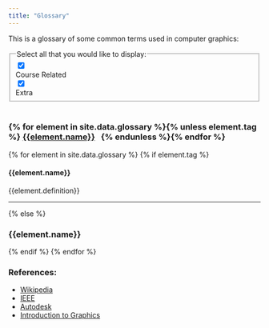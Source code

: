 ```yaml
---
title: "Glossary"
---
```



<!-- MathJax Support -->
<style TYPE="text/css">
code.has-jax {font: inherit; font-size: 100%; background: inherit; border: inherit;}
</style>
<script type="text/x-mathjax-config">
MathJax.Hub.Config({
    tex2jax: {
        inlineMath: [['$','$'], ['\\(','\\)']],
        skipTags: ['script', 'noscript', 'style', 'textarea', 'pre'] // removed 'code' entry
    }
});
MathJax.Hub.Queue(function() {
    var all = MathJax.Hub.getAllJax(), i;
    for(i = 0; i < all.length; i += 1) {
        all[i].SourceElement().parentNode.className += ' has-jax';
    }
});
</script>
<script type="text/javascript" src="http://cdn.mathjax.org/mathjax/latest/MathJax.js?config=TeX-AMS-MML_HTMLorMML"></script>

This is a glossary of some common terms used in computer graphics:

<!-- Checkbox Tutorial: https://lokesh-coder.github.io/pretty-checkbox/ -->
<!-- Include Checkbox CSS -->
<link rel="stylesheet" href="https://cdn.jsdelivr.net/npm/pretty-checkbox@3.0/dist/pretty-checkbox.min.css">

<fieldset data-role="controlgroup" data-type="horizontal">
<legend>Select all that you would like to display:</legend>
  <div class="pretty p-default p-thick p-pulse">
        <input type="checkbox" id="Course" class="Course" checked/>
        <div class="state">
            <label>Course Related</label>
        </div>
  </div>
  <div class="pretty p-default p-thick p-pulse">
        <input type="checkbox" id="Extra" class="Extra" checked/>
        <div class="state">
            <label>Extra</label>
        </div>
  </div>
  <!-- <label for="blue">VR/AR</label>
  <input type="checkbox" name="favcolor" class='XR' id="XR" value="VR/AR" checked> -->
</fieldset>



<script src="https://ajax.googleapis.com/ajax/libs/jquery/2.1.3/jquery.min.js"></script>
<script>
$(document).ready(function () {
    $('.Course').change(function () {
        if (this.checked) $(".course").fadeIn();
        else $(".course").fadeOut();

    });
    $('.Extra').change(function () {
        if (this.checked) $('.extra').fadeIn();
        else $('.extra').fadeOut();

    });
    // $('.XR').change(function () {
    //     if (this.checked) $('.xrdisplay').fadeIn();
    //     else $('.xrdisplay').fadeOut();

    // });
});
</script>

<br>
<div>
<h3>
{% for element in site.data.glossary %}{% unless element.tag %}
<a href="#{{element.name}}">{{element.name}}</a>&nbsp;&nbsp;
{% endunless %}{% endfor %}
</h3>
</div>

{% for element in site.data.glossary %}
{% if element.tag %}
  <div id="{{element.id}}" class="{{element.tag}}">
    <h4 id="{{element.name}}"><strong>{{element.name}}</strong></h4>
    <p>{{element.definition}}</p>
    <hr>
  </div>
{% else %}
  <div>
    <h3 id="{{element.name}}"><strong>{{element.name}}</strong></h3>
  </div>
{% endif %}
{% endfor %}

<!-- ### **0-9**

### **A**

#### **Affine transform** 

A transform that preserves parallel lines. That is, when the transform is applied to a pair of lines that are parallel, then the resulting transformed lines are also parallel. An affine transform,`$T$`, has the property that the transform of the line segment between a point`$(x_1,y_1)$` and a point`$(x_2,y_2)$` is the line between the points`$T(x_1,y_1)$` and`$T(x_2,y_2)$`. Effectively, the transform of a line segment can be computed just by transforming its two endpoints. This makes affine transforms very efficient for computer graphics. Any affine transform can be represented as a composition of rotations, translations, and scalings.


#### **Aliasing**

The visual misrepresentation that occurs when an image or model contains more detail than the display device’s resolution can present. 

#### **Alpha blending**

The process of combining a translucent foreground color with a background color, thereby producing a new blended color. The degree of the foreground color's translucency may range from completely transparent to completely opaque.

#### **Alpha channel**

An additional image channel (e.g. extending an RGB image) or standalone channel controlling Alpha blending. This is the fourth channel in RGBA color space.

#### **Ambient color**

A material property that represents the proportion of ambient light in the environment that is reflected by a surface.

#### **Ambient light**

Directionless light that exists in an environment but does not seem to come from a particular source in the environment. An approximation for light that has been reflected so many times that its original source can't be identified. Ambient light illuminates all objects in a scene equally.

#### **Anchor Point**

Anchor points allow the user to manipulate a path’s shape or direction by clicking the point and moving it in a direction. They are used in various design tools and appear along the beginning of a path, at every curve, and at the end of a path. You can also add or subtract anchor points on a path.

#### **Animation**

A technique that presents a logical sequence of images in such a manner as to create an illusion of motion. 

#### **Aspect Ratio**

The ratio of the height to the width of a rectangle such as is found in a display surface, window, viewport, or character space. 

#### **Antialiasing**

A technique that reduces the visual effects of aliasing. 

### **B**

#### **Back face culling**

Back face culling is a type of culling where the triangles/ploygons pointing away from the camera/viewpoint (i.e. back faces) are not considered for rendering/drawing.

#### **Back face**

One of the two sides of a polygon in 3D. A polygon has two sides. One is taken to be the front face, and the other is the back face. In OpenGL, the difference is determined by the order in which the vertices of the polygon are enumerated. The default is that, seen from the back, the vertices are enumerated in clockwise order around the polygon.

#### **Barycentric coordinates**

A coordinate system on a triangle in which a point is written as a linear combination of the vertices of the triangle, that is,`$a*A+b*B+c*C$`, where`$A$`,`$B$`, and`$C$` are the vertices and`$a$`,`$b$`, and`$c$` are numbers. Any point in the triangle can be written in this form where the coefficients`$a$`,`$b$`, and`$c$` have values in the range 0 to 1 and`$a+b+c = 1$`.

#### **Bezier curve**

A smooth curve between two points defined by parametric polynomial equations. A cubic Bezier curve segment is defined by its two endpoints`$P_1$` and`$P_2$` and by two control points`$C_1$` and`$C_2$`. The tangent to the curve (its direction and speed) at`$P_1$` is given by the line from`$P_1$` to`$C_1$`. The tangent vector to the curve at`$P_2$` is given by the line from`$C_2$` to`$P_2$`. A quadratic Bezier curve is defined by its two endpoints and a single control point`$C$`. The tangent at each endpoint is the line between that endpoint and`$C$`.

#### **Billboards**

Billboards are textured rectangles that are transformed such that they always appear parallel to the view plane. Thus, they are similar to billboards along highways in that they are rotated for best visibility. However, they are different from highway billboards since they are dynamically rotated to always offer best visibility.

#### **Bitmap Image**

A bitmap (or raster) image is one of the two major graphic types (the other being vector image). Bitmap-based images are comprised of pixels in a grid. Each pixel or "bit" in the image contains information about the color to be displayed. Bitmap images have a fixed resolution and cannot be resized without losing image quality. 

#### **BRDF (Bidirectional Reflectance Distribution Function)**

A BRDF describes the reflectance properties of a surface by specifying the amount of radiance incident from one direction that is reflected into another direction, with respect to the surface normal. The main characteristics of a physically plausible BRDF are the symmetry between incident and reflected directions (Helmholtz reciprocity) and that the total reflected power for a given direction of incident radiation is less than or equal to the energy of the incident light (Energy conservation).

#### **Bresenham's line algorithm**

A specific algorithm for deciding which pixels to color to recodesent a geometric line segment, using only integer arithmetic. The algorithm can be implemented very efficiently in computer hardware.

#### **Brightness**

A measure of the visible light intensity of the image displayed on the surface of a display device. 

#### **BSDF (Bidirectional Scattering Distribution Function)**

A generalization of the idea of "material" in 3D graphics. A BSDF gives the probability that a light ray that arrives at point of space from one direction will leave that point heading in a another direction. The probability is a function of the two directions, the point, and the wavelength of the light. One kind of scattering is reflection of light from a surface. For that case, the term BRDF (Bidirectional Reflectance Distribution Function) is used.

#### **Bump Mapping**

Using a texture to modify the normal vectors on a surface, to give the appearance of variations in height without actually modifying the geometry of the surface.

### **C**

#### **Camera**

In 3D computer graphics, an object that combines the projection and viewing transforms into an abstraction that imitates a physical camera or eye.

#### **Clipping**

A computer graphics technique in which display elements lying totally outside a view area are made invisible and display elements lying partially inside a view area are scissored to remove the parts outside the view area before they are mapped to the display image.

#### **Color Buffer**

In OpenGL, the region of memory that holds the color data for the image. It acts as the drawing surface where images are rendered.

#### **Color channels**

The set of channels in a bitmap image representing the visible color components, i.e. distinct from the alpha channel or other information.

#### **Color Gamut**

The color gamut of a display device, such as a printer or computer screen, is the set of colors that can be displayed by the device.

#### **CMYK**

Stands for **C**yan, **M**agenta, **Y**ellow, and **K**ey color (aka — black);  this color model (also called process color, four color) is a subtractive color model  used in color printing.

#### **Compute API**

An API for efficiently processing large amounts of data.

#### **Computer Shaders**

Programs that run on the graphics card, outside of the normal rendering pipeline. They can be used for massively parallel GPGPU algorithms, or to accelerate parts of game rendering.

#### **Contrast**

The relationship between the highest and lowest intensity levels of a display image, usually expressed as
the ratio of light to dark.

#### **Control Point**

A point that does not lie on the curve but that is used to help control the shape of the curve. For example, a control point for a Bezier curve segment is used to specify the tangent vector (direction and speed) of the curve at an endpoint.

#### **Cubemap Texture**

A texture made up of six images, one for each of the directions positive x, negative x, positive y, negative y, positive z, and negative z. The images are intended to include everything that can be seen from a given point. Cubemap textures are used for environment mapping and skyboxes.


### **D**


#### **Deferred Shading**

A multi-pass rendering technique where a first pass processes the geometry and saves relevant information such as transformed coordinates, normal vectors, and material properties. The data can be stored in textures, which are called "geometry buffers" or "G-buffers" in this context. Lighting and other effects can then be computed in additional passes, using the pre-computed information from the geometry buffers instead of re-computing it for each pass.

#### **Delaunay triangulation**

A method for generating an efficient triangulation between a set of vertices in a plane.

#### **Depth Buffer**

A bitmap image holding depth values (either a Z buffer or a W buffer), used for visible surface determination, during rasterization of 3D scenes.

#### **Depth Map**

A image or texture map holding depth values. At each pixel corresponding to a depth map, we have an associated depth value. Similar to a height map or displacement map, but usually associated with a projection.

#### **Depth Value**

A value in a depth map representing a distance perpendicular to the space of an image.

#### **Diffuse Color**

Diffuse color is the most instinctive meaning of the color of an object. It is that essential color that the object reveals under pure white light. It is perceived as the color of the object itself rather than a reflection of the light. *Contrast with luminous color and specular highlights*

#### **Diffuse Reflection**

Diffuse reflection is the reflection of light from a surface such that a ray incident on the surface is scattered at many angles rather than at just one angle as in the case of specular reflection. An ideal diffuse reflecting surface is said to exhibit Lambertian reflection, meaning that there is equal luminance when viewed from all directions lying in the half-space adjacent to the surface.

#### **Directional Light**

A light source whose light rays are parallel, all arriving from the same direction. Can be considered to be a light source at an effectively infinite distance. Also called a "sun," since the Sun is an example of a directional light source.

#### **Displacement Mapping**

Displacement mapping is a technique for adding geometric detail to surfaces at render time. In contrast with bump mapping, which works by just changing the surface normal to create the illusion of surface detail, displacement mapping modifies the surface itself.

#### **Double Buffering**

A graphics technique in which an image is drawn off-screen, in a region of memory called an off-screen buffer or "back buffer." When the image is drawn, it can be copied to the buffer that represents the contents of the screen, which is also known as the "front buffer." In true double buffering, the image doesn't have to be copied; instead, the buffers can be "swapped" so that the back buffer becomes the front buffer, and the front buffer becomes the back buffer.


### **E**

#### **Eucledian Transform**

A transform that preserves distances and angles. A Euclidean transform represents a "rigid motion". That is, the transform of an object is an exact copy of the object, with the same size and shape. Any Euclidean transform can be represented as a composition of rotations and translations.

#### **Euler Angles**

Euler angles are the angles of rotation of a three-dimensional coordinate frame. A rotation of Euler angles is represented as a matrix of trigonometric functions of the angles.

#### **Eye Coordinates**

The coordinate system on 3D space defined by the viewer. In eye coordinates in OpenGL (by default), the viewer is located at the origin, looking in the direction of the negative z-axis, with the positive y-axis pointing upwards, and the positive x-axis pointing to the right. The modelview transformation maps objects into the eye coordinate system, and the projection transform maps eye coordinates to clip coordinates.

### **F**

#### **Fixed-function pipeline**

A hardware rendering pipeline without shaders, composed entirely of fixed function units. A limited number of functions may be controlled by render states.

#### **Flat Shading**

A lighting computation for the faces of a polygon or polygonal mesh that uses the same normal vector at each point in the polygon, giving the polygon a flat or faceted appearance.

#### **Fragment Shader**

A shader program that will be executed once for each pixel in a primitive. A fragment shader must compute a color for the pixel, or discard it. Fragment shaders are also called pixel shaders.

#### **Frame Buffer**

A region of memory that contains color data for a digital image. Most often refers to the memory containing the image that appears on the computer's screen.

#### **Front Face**

One of the two sides of a polygon in 3D. A polygon has two sides. One is taken to be the front face, and the other is the back face. In OpenGL, the difference is determined by the order in which the vertices of the polygon are enumerated. The default is that, seen from the front, the vertices are enumerated in counterclockwise order around the polygon.

#### **Frustum**

A truncated pyramid; that is, a pyramid from which the top has been cut off. In OpenGL, the view volume for a perspective projection is a frustum.

### **G**

#### **G-buffer**

A screen space representation of geometry and material information, generated by an intermediate rendering pass in deferred shading rendering pipelines.

#### **Geometric Modelling**

Creating a scene by specifying the geometric objects contained in the scene, together with geometric transforms to be applied to them and attributes that determine their appearance.

#### **Geometric Primitives**

Geometric objects in a graphics system, such as OpenGL, that are not made up of simpler objects. Examples in OpenGL include points, lines, and triangles, but the set of available primitives depends on the graphics system.

#### **Ghost/Ghosting**

The residue of an old image, displayed at the same time as a new image, that occurs when the persistence is longer than the refresh rate. 

#### **GLSL**

OpenGL Shader Language, the programming languauge that is used to write shader programs for use with OpenGL.

#### **GLU**

The OpenGL Utility library. Defines several functions for use with older versions of OpenGL, including gluPerspective and gluLookAt. Not to be confused with GLUT. GLU is a standard part of OpenGL.

#### **GLUT**

The OpenGL Utility Toolkit: A platform-independent library for writing OpenGL applications. OpenGL does not include support for windows or events. GLUT adds such support. It also has functions for drawing 3D shapes such as spheres and polyhedra (not to mention a teapot). GLUT is written in the C programming language and is used with the C API for OpenGL. A newer, and somewhat improved, version of the toolkit named "FreeGLUT" is commonly used in place of the original version.

#### **Gouraud Shading**

A technique for shading a three-dimensional solid object by interpolating the light intensities at the vertices of each polygon face, resulting in smooth shading.

#### **GPU**

Graphics Processing Unit, a computer hardware component that performs graphical computations that create and manipulate images. Operations such as drawing a line on the screen or rendering a 3D image are done in the GPU, which is optimized to perform such operations very quickly.

#### **Graphics Language**

A programming language that produces display data. 

#### **Graphical Shader**

A shader associated with the rendering pipeline; not a compute shader.

#### **Grayscale**

Refers to a color scheme or image in which each color is a shade of gray (where the term "shade of gray" here includes black and white). Typically, 256 shades of gray are used. Grayscale is also called "monochrome."

#### **GUI (Graphical User Interface)**

A user interface for a program where the user interacts with the program using components such as windows, menus, buttons, and text-input boxes.

### **H**

#### **Hidden Surface Problem**

The problem in 3D graphics of deciding which object is visible at each pixel in an image. When one object is behind another object from the point of view of the viewer, only the front object should appear in the image. A rendering algorithm for 3D graphics must satisfy this constraint. Algorithms that solve the hidden surface problem include the painter's algorithm and the Z-buffer test algorithm.

#### **Hierarchical Modeling**

Creating complex geometric models in a hierarchical fashion, starting with geometric primitives, combining them into components that can then be further combined into more complex components, and so on.

#### **Homogeneous Coordinates**

A way of representing n-dimensional vectors as `$(n+1)$`-dimensional vectors where two `$(n+1)$`-dimensional vectors represent the same `$n$`-dimensional vector if they differ by a scalar multiple. In 3D, for example, if `$w$` is not zero, then the homogeneous coordinates `$(x,y,z,w)$` are equivalent to homogeneous coordinates `$(x/w,y/w,z/w,1)$`, since they differ by multiplication by the scalar `$w$`. Both sets of coordinates represent the 3D vector `$(x/w,y/w,z/w)$`

#### **HSV Color**

A color specified by three numbers namely, the hue, saturation, and value. The hue represents the basic color. The saturation is the purity of the color, with a saturation value of zero producing a shade of gray, that is a color with no actual hue at all. The value represents the brightness of the color, with a value of zero giving black. (Value is also called brightness, and the name HSB is sometimes used instead of HSV.)

### **I**

#### **Identity Transform**

A transform that has no effect on its argument. For example, the identity transform in 2D is given by the formula `$I(x,y) = (x,y)$`. The identity transform `$I$` has the property that if `$T$` is any transform, then `$I$` followed by `$T$` is the same as `$T$`, and `$T$` followed by `$I$` is the same as `$T$`.

#### **Image Texture**

An image that is applied to a surface as a texture, so that it looks at if the image is "painted" onto the surface.

#### **Interpolation**

Given values for some quantity at certain reference points, computing a value for that quantity at other points by some kind of averaging applied to the values at the reference points.

### **J**


### **K**

#### **Keyframe Animation**

An animation technique in which the value of some quantity is given explicitly only at certain times during the animation. The times when the quantity is specified are called keyframes. Between keyframes, the value of the quantity is obtained by interpolating between the values specified for the keyframes.

### **L**

#### **Lambert Shading**

A technique for computing pixel colors on a primitive using a lighting equation that takes into account ambient and diffuse reflection. In Lambert shading, the lighting equation is applied only at the vertices of the primitive. Color values for pixels in the primitive are calculated by interpolating the values that were computed for the vertices. 

#### **Lighting Equation**

The equation that is used in OpenGL to compute the visible color of a point on a surface from the material properties of the surface, the normal vector for that point, the direction to the viewer, the ambient light level, and the direction and intensity of light sources.

#### **Light field**

Light field is a vector function that describes the amount of light flowing in every direction through every point in space. The direction of each ray is given by the 5D plenoptic function, and the magnitude of each ray is given by the radiance. It may be captured using multiple cameras (e.g. light stage), or rendered from a 3D model by ray tracing.

#### **Linear Transformation**

A function from one vector space to another that preserves vector addition and multiplication by constants. Linear transformations can be represented by matrices. In computer graphics, they are used to implement geometric operations such as rotation and translation.

#### **Lissqjous figures**

A pattern of two mutually orthogonal sets of curve forms, used to generate characters or curves, or for testing purposes.

#### **Luminance**

A quantity representing the perceived brightness of a color. For an RGB color, it is a weighted average of the red, green, and blue components of the color. The usual formula is `$0.3*red + 0.59*green + 0.11*blue$`.

### **M**

#### **Marching cubes**

Marching cubes is a computer graphics algorithm, published in the 1987 SIGGRAPH proceedings by Lorensen and Cline, for extracting a polygonal mesh of an isosurface from a three-dimensional discrete scalar field (sometimes called a voxel). This paper is one of the most cited papers in the computer graphics field.

#### **Magnification filter**

An operation that is used when applying a texture to an object, when the texture has to be stretched to fit the object. For an image texture, a magnification filter is applied to compute the color of a pixel when that pixel covers just a fraction of a pixel in the image.

#### **Material**

The properties of an object that determine how that object interacts with light in the environment. Material properties in OpenGL include, for example, diffuse color, specular color, and shininess.

#### **Mesh**

A group of polygons that, when placed on the surface of a three-dimensional object, visually describes the shape of the exterior surface.

#### **Minification filter**

An operation that is used when applying a texture to an object, when the texture has to be shrunk to fit the object. For an image texture, a minification filter is applied to compute the color of a pixel when that pixel covers several pixels in the image.

#### **Mipmap**

One of a series of reduced-size copies of a texture image, of decreasing width and height. Starting from the original image, each mipmap is obtained by dividing the width and height of the previous image by two (unless it is already 1). The final mimpap is a single pixel. Mipmaps are used for more efficient mapping of the texture image to a surface, when the image has to be shrunk to fit the surface.

#### **Mirroring**

The rotation of one or more display elements one hundred and eighty degrees about an axis in the plane of the display surface.

#### **Modeling transformation**

A transformation that is applied to an object to map that object into the world coordinate system or into the object coordinate system for a more complex, hierarchical object.

#### **Modelview transformation**

In OpenGL, a transform that combines the modeling transform with the viewing transform. That is, it is the composition of the transformation from object coordinates to world coordinates and the transformation from world coordinates to eye coordinates. Because of the equivalence between modeling and viewing transformations, world coordinates are not really meaningful for OpenGL, and only the combined transformation is tracked.

### **N**

#### **Normal vector**

A normal vector to a surface at a point on that surface is a vector that is perpendicular to the surface at that point. Normal vectors to curves are defined similarly. Normal vectors are important for lighting calculations.

### **O**

#### **Occlusion Culling**

Occlusion Culling is a feature that disables rendering of objects when they are not currently seen by the camera because they are obscured (occluded) by other objects.

#### **OpenGL**

A family of computer graphics APIs that is implemented in many graphics hardware devices. There are several versions of the API, and there are implementations, or "bindings" for several different programming languages. Versions of OpenGL for embedded systems such as mobile phones are known as OpenGL ES. WebGL is a version for use on Web pages. OpenGL can be used for 2D as well as for 3D graphics, but it is most commonly associated with 3D.

#### **Object Coordinates**

The coordinate system in which the coordinates for points in an object are originally specified, before they are transformed by any modeling or other transform that will be applied to the object.

#### **Orthographic Projection**

A projection from 3D to 2D that simply discards the z-coordinate. It projects objects along lines that are orthogonal (perpendicular) to the xy-plane. In OpenGL, the view volume for an orthographic projection is a rectangular solid.

### **P**

#### **Painter's Algorithm**

A solution to the hidden surface algorithm that involves drawing the objects in a scene in order from back to front, that is, in decreasing order of distance from the viewer. A disadvantage is that the order is usually not well-defined unless some objects are decomposed into smaller sub-objects. Another issue is that the order of drawing has to change when objects move or when the point of view changes.

#### **Panning**

In computer graphics, the process of moving an entire display image in such a manner that new data appears within the viewport as old data disappears, to give a visual impression of horizontal movement of the image. Note: The term panning is sometimes used to mean horizontal or vertical movement. *Contrast with Scrolling*.

#### **Parallax**

The apparent displacement of an object as seen from two different points. It is used to simulate a three-dimensional image on a graphical display device. 

#### **Path Tracing**

A rendering algorithm based on the idea of computing all the paths that light could have followed to arrive at the position of a viewer from each direction. Since that is literally impossible, the algorithm traces a random sample of paths and averages the results. As the number of samples increases, the average converges to a very high-quality image.

#### **PBR (Physically Based Rendering)**

A general term encompassing a variety of techniques for rendering materials that look more physically realistic than the materials traditionally used in OpenGL and similar graphics APIs. PBR has recently become common in real-time graphics such as video games.

#### **Perlin Noise**

A technique invented by Ken Perlin in 1983 that is used in the computation of natural-looking procedural textures (He was awarded an Academy award for inventing this technique). A Perlin noise function has numerical inputs (usually 2 or 3) and produces an output number in the range -1.0 to 1.0. The output is pseudo-random, but has some regularity, with features that are similarly sized and regularly distributed, and with variation on several scales.

#### **Perspective Projection**

A projection from 3D to 2D that projects objects along lines radiating out from a viewpoint. A perspective projection attempts to simulate realistic viewing. A perspective projection preserves perspective; that is, objects that are farther from the viewpoint are smaller in the projection. In OpenGL, the view volume for a perspective projection is a frustum, or truncated pyramid. *Contrast with Orthographic Projection*.

#### **Phong Shading**

A technique for computing pixel colors on a primitive using a lighting equation that takes into account ambient, diffuse, and specular reflection. In Phong shading, the lighting equation is applied at each pixel. Normal vectors are specified only at the vertices of the primitive. The normal vector that is used in the lighting equation at a pixel is obtained by interpolating the normal vectors for the vertices. Phong shading is named after Bui Tuong Phong, who developed the theory in the 1970s. *Contrast with Gouraud Shading*.

#### **Projection**

The transformation of an N-dimensional image into an image in less than N dimensions.

#### **Pixel**

A digital image is made up of rows and columns of small rectangles called pixels. To specify a digital image, a color is assigned to each pixel in the image.

#### **Point Cloud**

A surface defined by a collection of vertices without connectivity information.

#### **Polygonal Mesh**

A collection of polygons, where the polygons can be joined together along their edges. A polygonal mesh can represent a polyhedron, or can be used as an approximation for a curved surface. A polygonal mesh can be represented as an indexed face set.

#### **Polyhedron**

A closed 3D figure whose faces, or sides, are polygons. Usually, it is assumed that the faces of a polyhedron do not intersect, except along their edges.

#### **Power-of-two Texture**

A texture image whose width and height are powers of two. In some graphics systems, this is a requirement of any image that is to be used as a texture.

#### **Procedural Texture**

A texture for which the value at a given set of texture coordinates is computed as a mathematical function of the coordinates, as opposed to an image texture where the value is obtained by sampling an image.

#### **Programmable Pipeline**

A graphics processing pipeline in which some of the processing stages can or must be implemented by programs. Data for an image passes through a sequence of processing stages, with the image as the end product. The sequence is called a "pipeline." Programmable pipelines are used in modern GPUs to provide more flexibility and control to the programmer. The programs for a programmable pipeline are known as shaders and are written in a shader programming language such as GLSL.

#### **Projection Transformation**

In 3D graphics, a transformation that maps a scene in 3D space onto a 2D image. In OpenGL, the projection maps the view volume (that is, the region in 3D space that is visible in the image) to clip coordinates, in which the values of x, y, and z range from -1 to 1. The x- and y-coordinates are then mapped to the image, while the z coordinate provides depth information.

### **Q**

#### **Quad**

A quadrilateral, that is a four-sided figure in the plane. OpenGL has the primitives GL_QUADS and GL_QUAD_STRIP for drawing quads, but it assumes without checking that the vertices that are provided are in fact planar and define quadrilaterals that are convex.

#### **Quaternion**

A means of representing rotations in a 4D vector, useful for skeletal animation, with advantages for interpolation compared to euler angles (i.e. not suffering from gimbal lock).

### **R**

#### **Raster Image**

See Bitmap Image

#### **Rasterization**

Rasterisation (or rasterization) is the task of taking an image described in a vector graphics format (shapes) and converting it into a raster image (pixels or dots) for output on a video display or printer, or for storage in a bitmap file format. In normal usage, the term refers to the popular rendering algorithm for displaying 3D models on a computer.

#### **Ray Casting**

The process of following a ray (that is, half of an infinite line) starting at a given point and extending in a given direction, in order to find points of intersection of the ray with objects in a scene. Usually, only the intersection point that is closest to the starting point of the ray is of interest.

#### **Ray Tracing**

A technique for displaying a threedimensional object with shading and shadows, by tracing light rays backward from the viewing position to the light source, on a two-dimensional display surface. 

#### **Real-Time Graphics**

The type of computer graphics that is needed for computer animation or other applications where the images must be rendered quickly, at the time when they are viewed. For computer animation, real-time graphics generally requires the ability to render the scene sixty times per second.

#### **Reflectance**

The amount of light reflected from the surface of a three-dimensional object. This quality is used in rendering three-dimensional objects in computer graphics.

#### **Refractance**

The amount that light rays are bent upon intersecting the surface of a three-dimensional object. This property is used in rendering three-dimensional objects in computer graphics. 

#### **Render-to-texture**

A technique in which the output of a rendering operation is written directly to a texture. In WebGL, render-to-texture can be implemented by attaching the texture as one of the buffers in a framebuffer.

#### **Rendering**

The process of producing a 2D image from a 3D scene description.

#### **RGBA color**

An RGB color—specified by red, green, and blue component values—together with an alpha component. The alpha component is most often take to specify the degree of transparency of the color, with a maximal alpha value giving a fully opaque color.

### **S**

#### **Scaling**

A geometric transform that multiplies each coordinate of a point by a number called the scaling factor. Scaling increases or decreases the size of an object, but also moves its points closer to or farther from the origin. Scaling can be uniform—the same in every direction—or non-uniform—with a different scaling factor in each coordinate direction. A negative scaling factor can be used to apply a reflection.

#### **Scan Conversion**

The process of redefining an image from one that is composed of lines, points, and areas to one that is expressed in an array of pixels. 

#### **Scrolling**

In computer graphics, the process of moving an entire display image in such a manner that new data appears within the viewport as old data disappears, to give a visual impression of vertical movement of the image. Note: The term scrolling is sometimes used to mean vertical or horizontal movement. 

#### **Shading**

Shading is referred as the implementation of illumination model at pixel points or polygon surfaces of the graphics objects. Remember, illumination (lighting) model determines the color of a surface point by simulating some light attributes whereas shading model applies the illumination models at a set of points and colors the whole image.

#### **Shadow Mapping**

A technique for determining which parts of a scene are illuminated and which are in shadow from a given light source. The technique involves rendering the scene from the point of the view of the light source, but uses only the depth buffer from that rendering. The depth buffer is the "shadow map." Along a given direction from the light source, the object that is illuminated by the light is the one that is closest to the light. The distance to that object is essentially encoded in the depth buffer. Objects at greater distance are in shadow.

#### **Shadow Ray**

In the ray tracing algorithm, a ray that is cast from a point on object in the direction of a light source to determine whether that point is illuminated by that light source or is in shadow.

#### **Shear Transform**

A shear transformation in 2D leaves some line, L, fixed, and lines perpendicular to L are "tilted" relative to L by the same angle. Another description is that a line parallel to L is mapped to itself, but is moved by an amount proportional to its distance from L. In 3D, a shear transformation leaves some plane, P, fixed, and it maps a plane parallel to P to itself, but moved by an amount proportional to its distance from P.

#### **Shininess**

A material property that determines the size and sharpness of specular highlights. Also called the "specular exponent" because of the way it is used in lighting calculations. In OpenGL, shininess is a number in the range 0 to 128.

#### **Skybox**

A large cube that surrounds a scene and is textured with images that form a background for that scene, in all directions.

#### **Spatial Hashing**

A form of hashing to accelerate spatial testing e.g. for AI, collision detection, typically using a grid cell index as a key.

#### **Specular Highlight**

Illumination of a surface produced by specular reflection. A specular highlight is seen at points on the surface where the angle from the surface to the viewer is approximately equal to the angle from the surface to a light source.

#### **Specular Light**

Specular light is the white highlight reflection seen on smooth, shinny objects. Specular light is dependent on the direction of the light, the surface normal and the viewer location.

#### **Spline**

A curve defined by polynomial interpolation through control points.

#### **Spotlight**

A light that emits a cone of illumination. A spotlight is similar to a point light in that it has a position in 3D space, and light radiates from that position. However, the light only affects objects that are in the spotlight's cone of illumination.

#### **Sprite**

In computer graphics, a sprite is a two-dimensional image or animation that is integrated into a larger scene.

#### **Subsurface Scattering**

A lighting effect in which light enters a slightly translucent object, is reflected internally one or more times, and then exits the object at a different point. Subsurface scattering contributes to the appearance of materials such as jade, milk, and skin.

#### **SVG (Scalable Vector Graphics)**

An XML language for specifying 2D vector graphics. SVG is a scene description language. It is designed to integrate into web pages.

### **T**

#### **Texel**

A pixel in a texture image.

#### **Texture coordinates**

Refers to the 2D coordinate system `$(u,v)$` on a texture image, or to similar coordinate systems for 1D and 3D textures. Texture coordinates typically range from 0 to 1 both vertically and horizontally, with (0,0) at the lower left corner of the image. The term also refers to coordinates that are given for a surface and that are used to specify how a texture image should be mapped to the surface.

#### **Texture transformation**

A transformation that is applied to texture coordinates before they are used to sample data from a texture. The effect is to translate, rotate, or scale the texture on the surface to which it is applied.

#### **three.js**

A JavaScript library for 3D graphics made by mr.doob and his collegues. The library implements an object-oriented scene graph API. While it is used primarily with WebGL, three.js can also render 3D scenes using the 2D canvas graphics API.

#### **Torus**

A 3D geometric object having the shape of a doughnut (or bagel).

#### **Two-sided Lighting**

An option in OpenGL that allows the back face of a polygon to have different material properties from the front face. Also, when this option is on, the normal vector that is used in lighting calculations for the back face is taken to be the negative of the vector for the front face. (The negative of a vector points in the opposite direction.)

### **U**

#### **Uniform Scaling**

A scaling transformation in which the scaling factors in all directions are the same. Uniform scaling changes the size of an object without distorting its shape.

#### **UV unwrapping**

The process of flattening a 3D model's surface into a flat 2D plane in a contiguous, spatially coherent manner for texture mapping.

#### **UV coordinates**

Coordinates in texture space, assigned as vertex attributes and/or calculated in vertex shaders, used for texture lookup, defining the mapping from texture space to a 3D model surface or any rendering primitive.

### **V**

#### **Vector**

An element of a vector space. Elements of a vector space can be added and can be multiplied by constants. For computer graphics, a vector is just a list or array containing two, three, or four numbers. 

#### **Vector Graphics**

Shape-based graphics in which an image is represented as a collection of vectors. *Contrast with Raster Graphics*.

#### **Vertex**

One of the points that define a geometric primitive, such as the two endpoints of a line segment or the three vertices of a triangle. (The plural is "vertices.") A vertex can be specified in a coordinate system by giving its x and y coordinates in 2D graphics, or its x, y, and z coordinates in 3D graphics.

#### **Vertex Shader**

A shader program that will be executed once for each vertex in a primitive. A vertex shader must compute the vertex coordinates in the clip coordinate system. It can also compute other properties, such as color.

#### **Viewing Transformation**

The transformation in 3D graphics that maps world coordinates to eye coordinates. The viewing transform establishes the position, orientation, and scale of the viewer in the world.

#### **Viewport**

The rectangular area in which the image for 2D or 3D graphics is displayed. The coordinates on the viewport are pixel coordinates, more properly called device coordinates since they are actual physical coordinates on the device where the image is being displayed.

#### **Viewport Transformation**

In OpenGL, the final transformation from clip coordinates to device coordinates. The viewport transformation maps the clipping cube (the cube in 3D given by x, y, and z coordinates in the range from -1 to 1) to the viewport (the rectangle in the drawing surface where the image is rendered).

#### **View Volume**

In OpenGL, the region is 3D space that is visible in the rendered image. For orthographic projections, the view volume is a rectangular solid. For perspective projection, the view volume is a frustum (truncated pyramid).

#### **Voxels**

An extension of pixels into 3 dimensions.

#### **View frustum**

a truncated pyramid enclosing the subset of 3D space that projects onto a 'viewport' (a rectangular region in screen space, usually the entire screen)


### **W**

#### **WebGL**

A 3D graphics API for use on web pages. WebGL programs are written in the JavaScript programming language and display their images in HTML canvas elements. WebGL is based on OpenGL ES, the version of OpenGL for embedded systems, with a few changes to adapt it to the JavaScript language and the Web environment.

#### **Wireframe**

A style of drawing a polyhedron or polygonal mesh in which only the edges are drawn, resulting in an image made up of line segments.

#### **Wireframe rendering**

A rendering of a 3D model displaying only edge connectivity; used in 3D modelling applications for greater interactive speed, and clarity for mesh editing.


### **X**


### **Y**


### **Z**

#### **Z-Buffer/Depth-Buffer Test**

The basic idea is to test the Z-depth of each surface to determine the closest (visible) surface. In this method each surface is processed separately one pixel position at a time across the surface. The depth values for a pixel are compared and the closest (smallest z) surface determines the color to be displayed in the frame buffer.

#### **Zoom**

To display all or part of a graphical display image at a scale different from the scale of the previous image. Note: In zoom in, the scale is larger; in zoom out, the scale is smaller -->

### **References:**

- [Wikipedia](https://en.wikipedia.org/wiki/Glossary_of_computer_graphics) 
- [IEEE](http://ieeexplore.ieee.org/stamp/stamp.jsp?tp=&arnumber=159476)
- [Autodesk](https://knowledge.autodesk.com)
- [Introduction to Graphics](http://math.hws.edu/graphicsbook/glossary.html)


